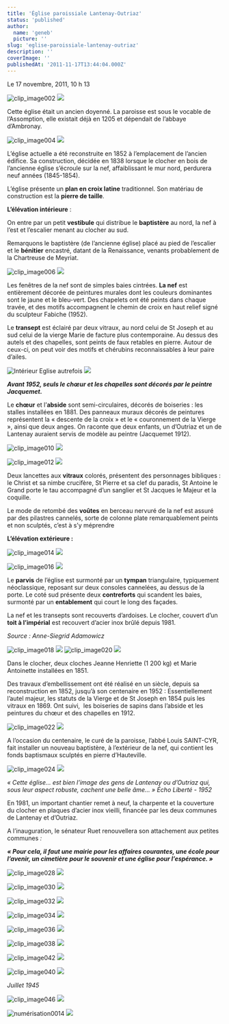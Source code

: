 ```yaml
---
title: 'Église paroissiale Lantenay-Outriaz'
status: 'published'
author:
  name: 'geneb'
  picture: ''
slug: 'eglise-paroissiale-lantenay-outriaz'
description: ''
coverImage: ''
publishedAt: '2011-11-17T13:44:04.000Z'
---
```


Le 17 novembre, 2011, 10 h 13

![clip_image002](/img/beguelins/Windows-Live-Writer/fcdfcc9c0cf3_131F9/clip_image002_thumb.jpg)
![](/img/beguelins/Windows-Live-Writer/fcdfcc9c0cf3_131F9/clip_image002_2.jpg)

Cette église était un ancien doyenné. La paroisse est sous le vocable de l’Assomption, elle existait déjà en 1205 et dépendait de l’abbaye d’Ambronay.

![clip_image004](/img/beguelins/Windows-Live-Writer/fcdfcc9c0cf3_131F9/clip_image004_thumb.jpg)
![](/img/beguelins/Windows-Live-Writer/fcdfcc9c0cf3_131F9/clip_image004_2.jpg)

L’église actuelle a été reconstruite en 1852 à l’emplacement de l’ancien édifice. Sa construction, décidée en 1838 lorsque le clocher en bois de l’ancienne église s’écroule sur la nef, affaiblissant le mur nord, perdurera neuf années (1845-1854).

L’église présente un **plan en croix latine** traditionnel. Son matériau de construction est la **pierre de taille**.

**L’élévation intérieure** :

On entre par un petit **vestibule** qui distribue le **baptistère** au nord, la nef à l’est et l’escalier menant au clocher au sud.

Remarquons le baptistère (de l’ancienne église) placé au pied de l’escalier et le **bénitier** encastré, datant de la Renaissance, venants probablement de la Chartreuse de Meyriat.

![clip_image006](/img/beguelins/Windows-Live-Writer/fcdfcc9c0cf3_131F9/clip_image006_thumb.jpg)
![](/img/beguelins/Windows-Live-Writer/fcdfcc9c0cf3_131F9/clip_image006_2.jpg)

Les fenêtres de la nef sont de simples baies cintrées. **La nef** est entièrement décorée de peintures murales dont les couleurs dominantes sont le jaune et le bleu-vert. Des chapelets ont été peints dans chaque travée, et des motifs accompagnent le chemin de croix en haut relief signé du sculpteur Fabiche (1952).

Le **transept** est éclairé par deux vitraux, au nord celui de St Joseph et au sud celui de la vierge Marie de facture plus contemporaine. Au dessus des autels et des chapelles, sont peints de faux retables en pierre. Autour de ceux-ci, on peut voir des motifs et chérubins reconnaissables à leur paire d’ailes.

![Intérieur Eglise autrefois](/img/beguelins/Windows-Live-Writer/fcdfcc9c0cf3_131F9/Interieur_Eglise_autrefois_thumb.jpg)
![](/img/beguelins/Windows-Live-Writer/fcdfcc9c0cf3_131F9/Interieur_Eglise_autrefois_2.jpg)

***Avant 1952, seuls le chœur et les chapelles sont décorés par le peintre Jacquemet.***

Le **chœur** et l’**abside** sont semi-circulaires, décorés de boiseries : les stalles installées en 1881. Des panneaux muraux décorés de peintures représentent la « descente de la croix » et le « couronnement de la Vierge », ainsi que deux anges. On raconte que deux enfants, un d’Outriaz et un de Lantenay auraient servis de modèle au peintre (Jacquemet 1912).

![clip_image010](/img/beguelins/Windows-Live-Writer/fcdfcc9c0cf3_131F9/clip_image010_thumb.jpg)
![](/img/beguelins/Windows-Live-Writer/fcdfcc9c0cf3_131F9/clip_image010_2.jpg)

![clip_image012](/img/beguelins/Windows-Live-Writer/fcdfcc9c0cf3_131F9/clip_image012_thumb.jpg)
![](/img/beguelins/Windows-Live-Writer/fcdfcc9c0cf3_131F9/clip_image012_2.jpg)

Deux lancettes aux **vitraux** colorés, présentent des personnages bibliques : le Christ et sa nimbe crucifère, St Pierre et sa clef du paradis, St Antoine le Grand porte le tau accompagné d’un sanglier et St Jacques le Majeur et la coquille.

Le mode de retombé des **voûtes** en berceau nervuré de la nef est assuré par des pilastres cannelés, sorte de colonne plate remarquablement peints et non sculptés, c’est à s’y méprendre

**L’élévation extérieure :**

![clip_image014](/img/beguelins/Windows-Live-Writer/fcdfcc9c0cf3_131F9/clip_image014_thumb.jpg)
![](/img/beguelins/Windows-Live-Writer/fcdfcc9c0cf3_131F9/clip_image014_2.jpg)

![clip_image016](/img/beguelins/Windows-Live-Writer/fcdfcc9c0cf3_131F9/clip_image016_thumb.jpg)
![](/img/beguelins/Windows-Live-Writer/fcdfcc9c0cf3_131F9/clip_image016_2.jpg)

Le **parvis** de l’église est surmonté par un **tympan** triangulaire, typiquement néoclassique, reposant sur deux consoles cannelées, au dessus de la porte. Le coté sud présente deux **contreforts** qui scandent les baies, surmonté par un **entablement** qui court le long des façades.

La nef et les transepts sont recouverts d’ardoises. Le clocher, couvert d’un **toit à l’impérial** est recouvert d’acier inox brûlé depuis 1981.

*Source : Anne-Siegrid Adamowicz*

![clip_image018](/img/beguelins/Windows-Live-Writer/fcdfcc9c0cf3_131F9/clip_image018_thumb.jpg)
![](/img/beguelins/Windows-Live-Writer/fcdfcc9c0cf3_131F9/clip_image018_2.jpg)
![clip_image020](/img/beguelins/Windows-Live-Writer/fcdfcc9c0cf3_131F9/clip_image020_thumb.jpg)
![](/img/beguelins/Windows-Live-Writer/fcdfcc9c0cf3_131F9/clip_image020_2.jpg)

Dans le clocher, deux cloches Jeanne Henriette (1 200 kg) et Marie Antoinette installées en 1851.

Des travaux d’embellissement ont été réalisé en un siècle, depuis sa reconstruction en 1852, jusqu’à son centenaire en 1952 : Essentiellement l’autel majeur, les statuts de la Vierge et de St Joseph en 1854 puis les vitraux en 1869. Ont suivi,  les boiseries de sapins dans l’abside et les peintures du chœur et des chapelles en 1912.

![clip_image022](/img/beguelins/Windows-Live-Writer/fcdfcc9c0cf3_131F9/clip_image022_thumb.jpg)
![](/img/beguelins/Windows-Live-Writer/fcdfcc9c0cf3_131F9/clip_image022_2.jpg)

A l’occasion du centenaire, le curé de la paroisse, l’abbé Louis SAINT-CYR, fait installer un nouveau baptistère, à l’extérieur de la nef, qui contient les fonds baptismaux sculptés en pierre d’Hauteville.

![clip_image024](/img/beguelins/Windows-Live-Writer/fcdfcc9c0cf3_131F9/clip_image024_thumb.jpg)
![](/img/beguelins/Windows-Live-Writer/fcdfcc9c0cf3_131F9/clip_image024_2.jpg)

*« Cette église… est bien l’image des gens de Lantenay ou d’Outriaz qui, sous leur aspect robuste, cachent une belle âme… » Écho Liberté - 1952*

En 1981, un important chantier remet à neuf, la charpente et la couverture du clocher en plaques d’acier inox vieilli, financée par les deux communes de Lantenay et d’Outriaz.

A l’inauguration, le sénateur Ruet renouvellera son attachement aux petites communes *:*

***« Pour cela, il faut une mairie pour les affaires courantes, une école pour l’avenir, un cimetière pour le souvenir et une église pour l’espérance. »***

![clip_image028](/img/beguelins/Windows-Live-Writer/fcdfcc9c0cf3_131F9/clip_image028_thumb.jpg)
![](/img/beguelins/Windows-Live-Writer/fcdfcc9c0cf3_131F9/clip_image028_2.jpg)

![clip_image030](/img/beguelins/Windows-Live-Writer/fcdfcc9c0cf3_131F9/clip_image030_thumb.jpg)
![](/img/beguelins/Windows-Live-Writer/fcdfcc9c0cf3_131F9/clip_image030_2.jpg)

![clip_image032](/img/beguelins/Windows-Live-Writer/fcdfcc9c0cf3_131F9/clip_image032_thumb.jpg)
![](/img/beguelins/Windows-Live-Writer/fcdfcc9c0cf3_131F9/clip_image032_2.jpg)

![clip_image034](/img/beguelins/Windows-Live-Writer/fcdfcc9c0cf3_131F9/clip_image034_thumb.jpg)
![](/img/beguelins/Windows-Live-Writer/fcdfcc9c0cf3_131F9/clip_image034_2.jpg)

![clip_image036](/img/beguelins/Windows-Live-Writer/fcdfcc9c0cf3_131F9/clip_image036_thumb.jpg)
![](/img/beguelins/Windows-Live-Writer/fcdfcc9c0cf3_131F9/clip_image036_2.jpg)

![clip_image038](/img/beguelins/Windows-Live-Writer/fcdfcc9c0cf3_131F9/clip_image038_thumb.jpg)
![](/img/beguelins/Windows-Live-Writer/fcdfcc9c0cf3_131F9/clip_image038_2.jpg)

![clip_image042](/img/beguelins/Windows-Live-Writer/fcdfcc9c0cf3_131F9/clip_image042_thumb.jpg)
![](/img/beguelins/Windows-Live-Writer/fcdfcc9c0cf3_131F9/clip_image042_2.jpg)

![clip_image040](/img/beguelins/Windows-Live-Writer/fcdfcc9c0cf3_131F9/clip_image040_thumb.jpg)
![](/img/beguelins/Windows-Live-Writer/fcdfcc9c0cf3_131F9/clip_image040_2.jpg)

*Juillet 1945*

![clip_image046](/img/beguelins/Windows-Live-Writer/fcdfcc9c0cf3_131F9/clip_image046_thumb.jpg)
![](/img/beguelins/Windows-Live-Writer/fcdfcc9c0cf3_131F9/clip_image046_2.jpg)

![numérisation0014](/img/beguelins/Windows-Live-Writer/fcdfcc9c0cf3_131F9/numerisation0014_thumb.jpg)
![](/img/beguelins/Windows-Live-Writer/fcdfcc9c0cf3_131F9/numerisation0014_2.jpg)
